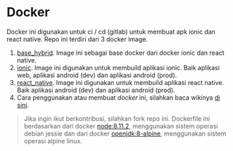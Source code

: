 # Docker

Docker ini digunakan untuk ci / cd (gitlab) untuk membuat apk ionic dan react native.
Repo ini terdiri dari 3 docker image.

1. [base_hybrid](https://github.com/imron02/Docker/tree/master/base_hybrid). Image ini sebagai base docker dari docker ionic dan react native.
2. [ionic](https://github.com/imron02/Docker/tree/master/ionic). Image ini digunakan untuk membuild aplikasi ionic. Baik aplikasi web, aplikasi android (dev) dan aplikasi android (prod).
3. [react_native](https://github.com/imron02/Docker/tree/master/react_native). Image ini digunakan untuk membuild aplikasi react native. Baik aplikasi android (dev) dan aplikasi android (prod).
4. Cara penggunakan atau membuat _docker_ ini, silahkan baca wikinya [di sini](https://github.com/imron02/Docker/wiki).

> Jika ingin ikut berkontribusi, silahkan fork repo ini.
> Dockerfile ini berdasarkan dari docker [node:8.11.2](https://hub.docker.com/_/node/), menggunakan sistem operasi debian jessie dan dari docker [openjdk:8-alpine](https://hub.docker.com/_/openjdk/), menggunakan sistem operasi alpine linux.